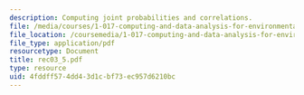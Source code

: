 ```yaml
---
description: Computing joint probabilities and correlations.
file: /media/courses/1-017-computing-and-data-analysis-for-environmental-applications-fall-2003/4fddff574dd43d1cbf73ec957d6210bc_rec03_5.pdf
file_location: /coursemedia/1-017-computing-and-data-analysis-for-environmental-applications-fall-2003/4fddff574dd43d1cbf73ec957d6210bc_rec03_5.pdf
file_type: application/pdf
resourcetype: Document
title: rec03_5.pdf
type: resource
uid: 4fddff57-4dd4-3d1c-bf73-ec957d6210bc
---
```

